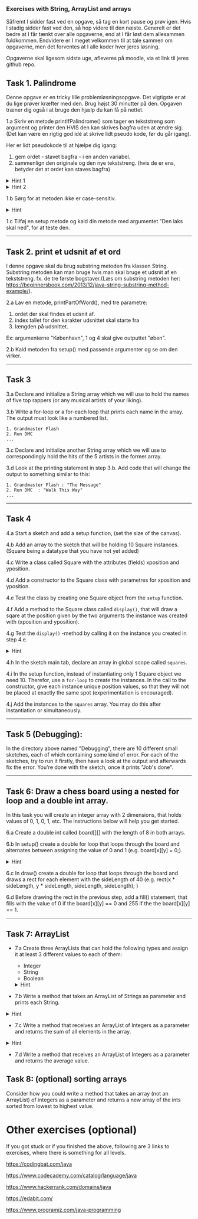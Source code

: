 ### Exercises with String, ArrayList and arrays


Såfremt I sidder fast ved en opgave, så tag en kort pause og prøv igen. Hvis I stadig sidder fast ved den, så hop videre til den næste.
Generelt er det bedre at I får tænkt over alle opgaverne, end at I får løst dem allesammen fuldkommen. 
Endvidere er I meget velkommen til at tale sammen om opgaverne, men det forventes at I alle koder hver jeres løsning. 


Opgaverne skal ligesom sidste uge, afleveres på moodle, via et link til jeres github repo. 


## Task 1. Palindrome
Denne opgave er en tricky lille problemløsningsopgave. Det vigtigste er at du lige prøver kræfter med den. Brug højst 30 minutter på den. Opgaven træner dig også i at bruge den hjælp du kan få på nettet.

  1.a Skriv en metode printIfPalindrome() som tager en tekststreng som argument og printer den HVIS den kan skrives bagfra uden at ændre sig. (Det kan være en rigtig god idé at skrive lidt pseudo kode, før du går igang). 
 
 Her er lidt pseudokode til at hjælpe dig igang: 
  1. gem ordet - stavet bagfra - i en anden variabel.
  2. sammenlign den originale og den nye tekststreng. (hvis de er ens, betyder det at ordet kan staves bagfra)


 <details>
    
  <summary>Hint 1</summary>
  <p>En måde at få stavet ordet bagfra er at bruge et for-loop der starter fra det sidste bogstav i tekststrengen. Med String klassens charAt() metode (https://www.w3schools.com/java/ref_string_charat.asp), kan du få fat i hver enkelt bogstav og tilføje dem én ad gangen til en opsamlingsvariabel. 

  </p>
</details>

  <details>
  <summary>Hint 2</summary>
  <p>Alternativt kan du lede på nettet efter noget kode der kan inspirere. Tjek denne løsning: https://www.w3schools.com/Java/java_howto_reverse_string.asp - en helt anden strategi end den fra Hint 1.
  </p>
</details>
  
  1.b Sørg for at metoden ikke er case-sensitiv. 
  <details>
  <summary>Hint </summary>
  <p>Du skal bruge en af String klassens metoder. Kig efter en passende en her: https://www.w3schools.com/java/java_ref_string.asp
  </p>
</details>


  1.c Tilføj en setup metode og kald din metode med argumentet "Den laks skal ned", for at teste den.

---

## Task 2. print et udsnit af et ord

I denne opgave skal du brug substring metoden fra klassen String. Substring metoden kan man bruge hvis man skal bruge et udsnit af en tekststreng. fx. de tre første bogstaver.(Læs om substring metoden her: https://beginnersbook.com/2013/12/java-string-substring-method-example/). 

2.a Lav en metode, printPartOfWord(), med tre parametre: 
1. ordet der skal findes et udsnit af. 
2. index tallet for den karakter udsnittet skal starte fra
3. længden på udsnittet. 

Ex: argumenterne "København", 1 og 4  skal give outputtet "øben". 

2.b Kald metoden fra setup() med passende argumenter og se om den virker. 


---

## Task 3 
3.a Declare and initialize a String array which we will use to hold the names of five top rappers (or any musical artists of your liking).

3.b Write a for-loop or a for-each loop that prints each name in the array. The output must look like a numbered list.
```
1. Grandmaster Flash
2. Run DMC
...
```

3.c Declare and initialize another String array which we will use to correspondingly hold the hits of the 5 artists in the former array.

3.d Look at the printing statement in step 3.b. Add code that will change the output to something similar to this:
```
1. Grandmaster Flash : "The Message"
2. Run DMC  : "Walk This Way"
...
```

---

## Task 4 

4.a Start a sketch and add a setup function, (set the size of the canvas).

4.b Add an array to the sketch that will be holding 10 Square instances. (Square being a datatype that you have not yet added)

4.c Write a class called Square with the attributes (fields) xposition and yposition. 

4.d Add a constructor to the Square class with parametres for xposition and yposition.

4.e Test the class by creating one Square object from the <code>setup</code> function. 

4.f Add a method to the Square class called <code>display()</code>, that will draw a sqare at the position given by the two arguments the instance was created with (xposition and yposition). 

4.g Test the <code>display()</code> -method  by calling it on the instance you created in step 4.e.
<details>
  <summary>Hint</summary>
  <code>square.display();</code>
</details>

4.h In the sketch main tab, declare an array in global scope called <code>squares</code>.

4.i In the setup function, instead of instantiating only 1 Square object we need 10. Therefor, use a <code>for-loop</code> to create the instances. In the call to the constructor, give each instance unique position values, so that they will not be placed at exactly the same spot (experimentation is encouraged).

4.j Add the instances to the <code>squares</code> array. You may do this after instantiation or simultaneously.


---

## Task 5 (Debugging):
In the directory above named "Debugging", there are 10 different small sketches, each of which containing some kind of error. For each of the sketches, try to run it firstly, then have a look at the output and afterwards fix the error. You're done with the sketch, once it prints "Job's done". 

---

## Task 6: Draw a chess board using a nested for loop and a double int array. 
In this task you will create an integer array with 2 dimensions, that holds values of 0, 1, 0, 1, etc. The instructions below will help you get started. 

6.a Create a double int called board[][] with the length of 8 in both arrays. 

6.b In setup() create a double for loop that loops through the board and alternates between assigning the value of 0 and 1 (e.g. board[x][y] = 0;). 
<details>
  <summary>Hint</summary>
  <p>use the modulus operator</p>
</details>


6.c In draw() create a double for loop that loops through the board and draws a rect for each element with the sideLength of 40 (e.g. rect(x * sideLength, y * sideLength, sideLength, sideLength); )

6.d Before drawing the rect in the previous step, add a fill() statement, that fills with the value of 0 if the board[x][y] == 0 and  255 if the the board[x][y] == 1.

---


## Task 7: ArrayList 

- 7.a Create three ArrayLists that can hold the following types and assign it at least 3 different values to each of them: 
  - Integer
  - String 
  - Boolean 
  
  <details>
  <summary>Hint</summary>
  <p>ArrayLists can not contain primitive types such as int or boolean. But we can use the Java classes Integer and Boolean instead. We can still add numbers and truth-values to the ArrayLists (for example 17 or false) and we can read the elements from the ArrayList() via <code>get()</code> as ints and booleans. </p>
</details>

- 7.b Write a method that takes an ArrayList of Strings as parameter and prints each String.

 <details>
  <summary>Hint</summary>
  <p>The method-signature might look similar to this:<code>void printList(ArrayList<\String\> listToPrint) </code> </p>
</details>

- 7.c Write a method that receives an ArrayList of Integers as a parameter and returns the sum of all elements in the array.

 <details>
  <summary>Hint</summary>
  <p>The method-signature might look similar to this:<code>int printList(ArrayList<\Integer\> listToPrint) </code> </p>
</details>

- 7.d Write a method that receives an ArrayList of Integers as a parameter and returns the average value. 

## Task 8: (optional) sorting arrays
Consider how you could write a method that takes an array (not an ArrayList) of integers as a parameter and returns a new array of the ints sorted from lowest to highest value.

# Other exercises (optional)
If you got stuck or if you finished the above, following are 3 links to exercises, where there is something for all levels.

https://codingbat.com/java 

https://www.codecademy.com/catalog/language/java 
 
https://www.hackerrank.com/domains/java 

https://edabit.com/ 

https://www.programiz.com/java-programming 
